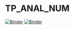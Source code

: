 # TP_ANAL_NUM
[![Binder](https://mybinder.org/badge_logo.svg)](https://mybinder.org/v2/gh/malek-ghozzi/TP_ANAL_NUM/main?filepath=TP1.ipynb)
[![Binder](https://mybinder.org/badge_logo.svg)](https://mybinder.org/v2/gh/malek-ghozzi/TP_ANAL_NUM/main?filepath=TP2.ipynb)
